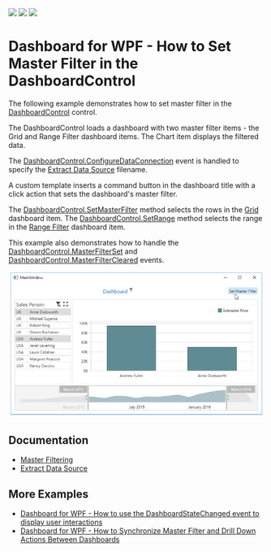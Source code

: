 <!-- default badges list -->
![](https://img.shields.io/endpoint?url=https://codecentral.devexpress.com/api/v1/VersionRange/167182596/22.2.2%2B)
[![](https://img.shields.io/badge/Open_in_DevExpress_Support_Center-FF7200?style=flat-square&logo=DevExpress&logoColor=white)](https://supportcenter.devexpress.com/ticket/details/T830475)
[![](https://img.shields.io/badge/📖_How_to_use_DevExpress_Examples-e9f6fc?style=flat-square)](https://docs.devexpress.com/GeneralInformation/403183)
<!-- default badges end -->
# Dashboard for WPF - How to Set Master Filter in the DashboardControl

The following example demonstrates how to set master filter in the [DashboardControl](https://docs.devexpress.com/Dashboard/DevExpress.DashboardWpf.DashboardControl) control.

The DashboardControl loads a dashboard with two master filter items - the Grid and Range Filter dashboard items. The Chart item displays the filtered data.  

The [DashboardControl.ConfigureDataConnection](https://docs.devexpress.com/Dashboard/DevExpress.DashboardWpf.DashboardControl.ConfigureDataConnection) event is handled to specify the [Extract Data Source](https://docs.devexpress.com/Dashboard/115900/creating-dashboards/creating-dashboards-in-the-winforms-designer/providing-data/extract-data-source) filename.

A custom template inserts a command button in the dashboard title with a click action that sets the dashboard's master filter.

The [DashboardControl.SetMasterFilter](https://docs.devexpress.com/Dashboard/DevExpress.DashboardWpf.DashboardControl.SetMasterFilter.overloads) method selects the rows in the [Grid]( https://docs.devexpress.com/Dashboard/15150)  dashboard item. The [DashboardControl.SetRange](https://docs.devexpress.com/Dashboard/DevExpress.DashboardWpf.DashboardControl.SetRange.overloads) method selects the range in the [Range Filter](https://docs.devexpress.com/Dashboard/15265) dashboard item.

This example also demonstrates how to handle the [DashboardControl.MasterFilterSet](https://docs.devexpress.com/Dashboard/DevExpress.DashboardWpf.DashboardControl.MasterFilterSet) and [DashboardControl.MasterFilterCleared](https://docs.devexpress.com/Dashboard/DevExpress.DashboardWpf.DashboardControl.MasterFilterCleared) events.

![screenshot](./images/screenshot.png)

## Documentation

- [Master Filtering](https://docs.devexpress.com/Dashboard/400011/wpf-viewer/manage-interactivity-capabilities#master-filtering)
- [Extract Data Source](https://docs.devexpress.com/Dashboard/115900/winforms-dashboard/winforms-designer/create-dashboards-in-the-winforms-designer/providing-data/extract-data-source)

## More Examples

- [Dashboard for WPF - How to use the DashboardStateChanged event to display user interactions](https://github.com/DevExpress-Examples/wpf-dashboard-viewer-DashboardStateChanged-event)
- [Dashboard for WPF - How to Synchronize Master Filter and Drill Down Actions Between Dashboards](https://github.com/DevExpress-Examples/wpf-dashboard-linked-interactivity)
